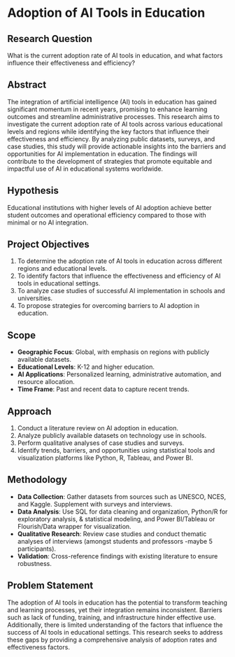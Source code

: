 # Adoption of AI Tools in Education

## Research Question
What is the current adoption rate of AI tools in education, and what factors influence their effectiveness and efficiency?

## Abstract
The integration of artificial intelligence (AI) tools in education has gained significant momentum in recent years, promising to enhance learning outcomes and streamline administrative processes. This research aims to investigate the current adoption rate of AI tools across various educational levels and regions while identifying the key factors that influence their effectiveness and efficiency. By analyzing public datasets, surveys, and case studies, this study will provide actionable insights into the barriers and opportunities for AI implementation in education. The findings will contribute to the development of strategies that promote equitable and impactful use of AI in educational systems worldwide.

 ## Hypothesis
Educational institutions with higher levels of AI adoption achieve better student outcomes and operational efficiency compared to those with minimal or no AI integration.

## Project Objectives
1. To determine the adoption rate of AI tools in education across different regions and educational levels.
2. To identify factors that influence the effectiveness and efficiency of AI tools in educational settings.
3. To analyze case studies of successful AI implementation in schools and universities.
4. To propose strategies for overcoming barriers to AI adoption in education.

## Scope
- **Geographic Focus**: Global, with emphasis on regions with publicly available datasets.
- **Educational Levels**: K-12 and higher education.
- **AI Applications**: Personalized learning, administrative automation, and resource allocation.
- **Time Frame**: Past and recent data to capture recent trends.

## Approach
1. Conduct a literature review on AI adoption in education.
2. Analyze publicly available datasets on technology use in schools.
3. Perform qualitative analyses of case studies and surveys.
4. Identify trends, barriers, and opportunities using statistical tools and visualization platforms like Python, R, Tableau, and Power BI.

## Methodology
- **Data Collection**: Gather datasets from sources such as UNESCO, NCES, and Kaggle. Supplement with surveys and interviews.
- **Data Analysis**: Use SQL for data cleaning and organization, Python/R for exploratory analysis, & statistical modeling, and Power BI/Tableau or Flourish/Data wrapper for visualization.
- **Qualitative Research**: Review case studies and conduct thematic analyses of interviews (amongst students and professors -maybe 5 participants).
- **Validation**: Cross-reference findings with existing literature to ensure robustness.

## Problem Statement
The adoption of AI tools in education has the potential to transform teaching and learning processes, yet their integration remains inconsistent. Barriers such as lack of funding, training, and infrastructure hinder effective use. Additionally, there is limited understanding of the factors that influence the success of AI tools in educational settings. This research seeks to address these gaps by providing a comprehensive analysis of adoption rates and effectiveness factors.
